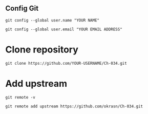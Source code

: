 ## Config Git
`git config --global user.name "YOUR NAME"`

`git config --global user.email "YOUR EMAIL ADDRESS"`


# Clone repository
`git clone https://github.com/YOUR-USERNAME/Ch-034.git`


# Add upstream
`git remote -v`

`git remote add upstream https://github.com/okrasn/Ch-034.git`
